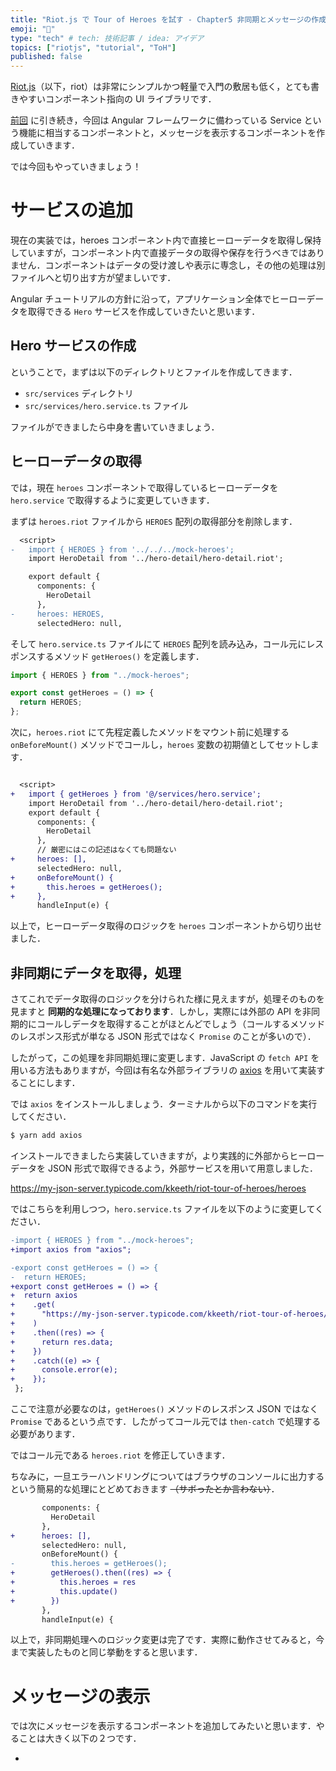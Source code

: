```yaml
---
title: "Riot.js で Tour of Heroes を試す - Chapter5 非同期とメッセージの作成"
emoji: "📝"
type: "tech" # tech: 技術記事 / idea: アイデア
topics: ["riotjs", "tutorial", "ToH"]
published: false
---
```


[Riot.js](https://riot.js.org/)（以下，riot）は非常にシンプルかつ軽量で入門の敷居も低く，とても書きやすいコンポーネント指向の UI ライブラリです．

[前回](https://zenn.dev/kkeeth/articles/riotjs_tour_of_hero_04) に引き続き，今回は Angular フレームワークに備わっている Service という機能に相当するコンポーネントと，メッセージを表示するコンポーネントを作成していきます．

では今回もやっていきましょう！

# サービスの追加

現在の実装では，heroes コンポーネント内で直接ヒーローデータを取得し保持していますが，コンポーネント内で直接データの取得や保存を行うべきではありません．コンポーネントはデータの受け渡しや表示に専念し，その他の処理は別ファイルへと切り出す方が望ましいです．

Angular チュートリアルの方針に沿って，アプリケーション全体でヒーローデータを取得できる `Hero` サービスを作成していきたいと思います．

## Hero サービスの作成

ということで，まずは以下のディレクトリとファイルを作成してきます．

- `src/services` ディレクトリ
- `src/services/hero.service.ts` ファイル

ファイルができましたら中身を書いていきましょう．

## ヒーローデータの取得

では，現在 `heroes` コンポーネントで取得しているヒーローデータを `hero.service` で取得するように変更していきます．

まずは `heroes.riot` ファイルから `HEROES` 配列の取得部分を削除します．

```diff
  <script>
-   import { HEROES } from '../../../mock-heroes';
    import HeroDetail from '../hero-detail/hero-detail.riot';

    export default {
      components: {
        HeroDetail
      },
-     heroes: HEROES,
      selectedHero: null,
```

そして `hero.service.ts` ファイルにて `HEROES` 配列を読み込み，コール元にレスポンスするメソッド `getHeroes()` を定義します．

```js
import { HEROES } from "../mock-heroes";

export const getHeroes = () => {
  return HEROES;
};
```

次に，`heroes.riot` にて先程定義したメソッドをマウント前に処理する `onBeforeMount()` メソッドでコールし，`heroes` 変数の初期値としてセットします．

```diff

  <script>
+   import { getHeroes } from '@/services/hero.service';
    import HeroDetail from '../hero-detail/hero-detail.riot';
    export default {
      components: {
        HeroDetail
      },
      // 厳密にはこの記述はなくても問題ない
+     heroes: [],
      selectedHero: null,
+     onBeforeMount() {
+       this.heroes = getHeroes();
+     },
      handleInput(e) {
```

以上で，ヒーローデータ取得のロジックを `heroes` コンポーネントから切り出せました．

## 非同期にデータを取得，処理

さてこれでデータ取得のロジックを分けられた様に見えますが，処理そのものを見ますと **同期的な処理になっております**．しかし，実際には外部の API を非同期的にコールしデータを取得することがほとんどでしょう（コールするメソッドのレスポンス形式が単なる JSON 形式ではなく `Promise` のことが多いので）．

したがって，この処理を非同期処理に変更します．JavaScript の `fetch API` を用いる方法もありますが，今回は有名な外部ライブラリの [axios](https://www.npmjs.com/package/axios) を用いて実装することにします．

では `axios` をインストールしましょう．ターミナルから以下のコマンドを実行してください．

```bash
$ yarn add axios
```

インストールできましたら実装していきますが，より実践的に外部からヒーローデータを JSON 形式で取得できるよう，外部サービスを用いて用意しました．

https://my-json-server.typicode.com/kkeeth/riot-tour-of-heroes/heroes

ではこちらを利用しつつ，`hero.service.ts` ファイルを以下のように変更してください．

```diff
-import { HEROES } from "../mock-heroes";
+import axios from "axios";

-export const getHeroes = () => {
-  return HEROES;
+export const getHeroes = () => {
+  return axios
+    .get(
+      "https://my-json-server.typicode.com/kkeeth/riot-tour-of-heroes/heroes"
+    )
+    .then((res) => {
+      return res.data;
+    })
+    .catch((e) => {
+      console.error(e);
+    });
 };
```

ここで注意が必要なのは，`getHeroes()` メソッドのレスポンス JSON ではなく `Promise` であるという点です．したがってコール元では `then-catch` で処理する必要があります．

ではコール元である `heroes.riot` を修正していきます．

ちなみに，一旦エラーハンドリングについてはブラウザのコンソールに出力するという簡易的な処理にとどめておきます ~~（サボったとか言わない）~~．

```diff
       components: {
         HeroDetail
       },
+      heroes: [],
       selectedHero: null,
       onBeforeMount() {
-        this.heroes = getHeroes();
+        getHeroes().then((res) => {
+          this.heroes = res
+          this.update()
+        })
       },
       handleInput(e) {
```

以上で，非同期処理へのロジック変更は完了です．実際に動作させてみると，今まで実装したものと同じ挙動をすると思います．

# メッセージの表示

では次にメッセージを表示するコンポーネントを追加してみたいと思います．やることは大きく以下の２つです．

-
